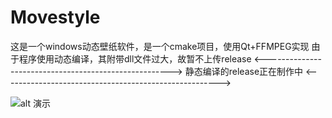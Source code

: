 # Movestyle
这是一个windows动态壁纸软件，是一个cmake项目，使用Qt+FFMPEG实现
由于程序使用动态编译，其附带dll文件过大，故暂不上传release
<------------------------------------------------------>
静态编译的release正在制作中
<------------------------------------------------------>







![alt 演示](https://github.com/zww520/Movestyle/blob/master/%E6%BC%94%E7%A4%BA.gif)
